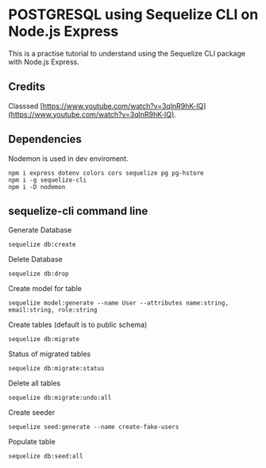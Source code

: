 # POSTGRESQL using Sequelize CLI on Node.js Express

This is a practise tutorial to understand using the Sequelize CLI package with Node.js Express.

## Credits

Classsed [https://www.youtube.com/watch?v=3qlnR9hK-lQ](https://www.youtube.com/watch?v=3qlnR9hK-lQ).

## Dependencies

Nodemon is used in dev enviroment.

```
npm i express dotenv colors cors sequelize pg pg-hstore
npm i -g sequelize-cli
npm i -D nodemon
```

## sequelize-cli command line

Generate Database

```
sequelize db:create
```

Delete Database

```
sequelize db:drop
```

Create model for table

```
sequelize model:generate --name User --attributes name:string, email:string, role:string
```

Create tables (default is to public schema)

```
sequelize db:migrate
```

Status of migrated tables

```
sequelize db:migrate:status
```

Delete all tables

```
sequelize db:migrate:undo:all
```

Create seeder

```
sequelize seed:generate --name create-fake-users
```

Populate table

```
sequelize db:seed:all
```
